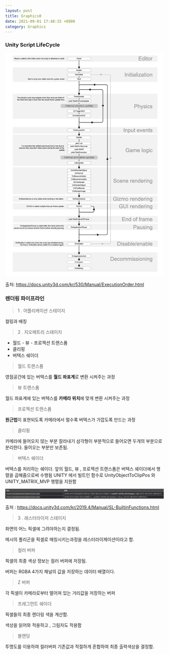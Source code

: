 ```yaml
---
layout: post
title: Graphics0
date: 2021-09-01 17:48:15 +0900
category: Graphics
---
```

### Unity Script LifeCycle


![](/assets/img/graphics/2021-09-01-18-13-20.png)

출처: https://docs.unity3d.com/kr/530/Manual/ExecutionOrder.html


### 렌더링 파이프라인

> 1 . 어플리케이션 스테이지

컬링과 배칭

> 2 . 지오메트리 스테이지

- 월드 - 뷰 - 프로젝션 트랜스폼
- 클리핑
- 버텍스 쉐이더

> 월드 트랜스폼

영점공간에 있는 버텍스를 **월드 좌표계**로 변환 시켜주는 과정

> 뷰 트랜스폼

월드 좌표계에 있는 버텍스를 **카메라 위치**에 맞게 변환 시켜주는 과정

> 프로젝션 트랜스폼

**원근법**이 표현되도록 카메라에서 멀수록 버텍스가 가깝도록 만드는 과정

> 클리핑

카메라에 들어오지 않는 부분 잘라내기
삼각형이 부분적으로 들어오면 두개의 부분으로 분리한다. 들어오는 부분만 보존됨.

> 버텍스 쉐이더

버텍스를 처리하는 쉐이더. 앞의 월드, 뷰 , 프로젝션 트랜스폼은 버텍스 쉐이더에서 행렬을 곱해줌으로써 수행됨
UNITY 에서 빌트인 함수로 UnityObjectToClipPos 와 UNITY_MATRIX_MVP 행렬을 지원함

![](/assets/img/graphics/2021-09-01-19-00-37.png)

출처 : https://docs.unity3d.com/kr/2019.4/Manual/SL-BuiltinFunctions.html


> 3 . 래스터라이저 스테이지

화면의 어느 픽셀에 그려야하는지 결정됨.

메시의 폴리곤을 픽셀로 매칭시키는과정을 레스터라이제이션이라고 함.

> 컬러 버퍼

픽셀의 최종 색상 정보는 컬러 버퍼에 저장됨.

버퍼는 RGBA 4가지 채널의 값을 저장하는 데이터 배열이다.

> Z 버퍼

각 픽셀이 카메라로부터 떨어져 있는 거리값을 저장하는 버퍼

> 프레그먼트 쉐이더

픽셀들의 최종 렌더링 색을 계산함.

색상을 읽어와 적용하고 , 그림자도 적용함

> 블렌딩

투명도를 이용하여 컬러버퍼 기존값과 적절하게 혼합하여 최종 출력색상을 결정함.